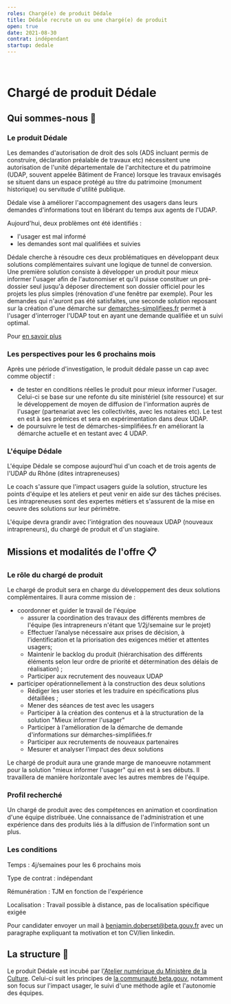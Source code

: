 ```yaml
---
roles: Chargé(e) de produit Dédale
title: Dédale recrute un ou une chargé(e) de produit
open: true
date: 2021-08-30
contrat: indépendant
startup: dedale
---
```

 
# Chargé de produit Dédale


## Qui sommes-nous 👋 

### Le produit Dédale


Les demandes d'autorisation de droit des sols (ADS incluant permis de construire, déclaration préalable de travaux etc) nécessitent une autorisation de l'unité départementale de l'architecture et du patrimoine (UDAP, souvent appelée Bâtiment de France) lorsque les travaux envisagés se situent dans un espace protégé au titre du patrimoine (monument historique) ou servitude d'utilité publique.

Dédale vise à améliorer l'accompagnement des usagers dans leurs demandes d'informations tout en libérant du temps aux agents de l'UDAP. 

Aujourd'hui, deux problèmes ont été identifiés :

- l'usager est mal informé
- les demandes sont mal qualifiées et suivies

Dédale cherche à résoudre ces deux problématiques en développant deux solutions complémentaires suivant une logique de tunnel de conversion. Une première solution consiste à développer un produit pour mieux informer l'usager afin de l'autonomiser et qu'il puisse constituer un pré-dossier seul jusqu'à déposer directement son dossier officiel  pour les projets les plus simples (rénovation d'une fenêtre par exemple). Pour les demandes qui n'auront pas été satisfaites, une seconde solution reposant sur la création d'une démarche sur [demarches-simplifiees.fr](http://demarches-simplifiees.fr/) permet à l'usager d'interroger l'UDAP tout en ayant une demande qualifiée et un suivi optimal.

Pour [en savoir plus](https://beta.gouv.fr/startups/dedale.html)

### Les perspectives pour les 6 prochains mois

Après une période d'investigation, le produit dédale passe un cap avec comme objectif :

- de tester en conditions réelles le produit pour mieux informer l'usager. Celui-ci se base sur une refonte du site ministériel (site ressource) et sur le développement de moyen de diffusion de l'information auprès de l'usager (partenariat avec les collectivités, avec les notaires etc). Le test en est à ses prémices et sera en expérimentation dans deux UDAP.
- de poursuivre le test de démarches-simplifiées.fr en améliorant la démarche actuelle et en testant avec 4 UDAP.

### L'équipe Dédale

L'équipe Dédale se compose aujourd'hui d'un coach et de trois agents de l'UDAP du Rhône (dites intrapreneuses)

Le coach s'assure que l'impact usagers guide la solution, structure les points d'équipe et les ateliers et peut venir en aide sur des tâches précises. Les intrapreneuses sont des expertes métiers et s'assurent de la mise en oeuvre des solutions sur leur périmètre.

L'équipe devra grandir avec l'intégration des nouveaux UDAP (nouveaux intrapreneurs), du chargé de produit et d'un stagiaire.

## Missions et modalités de l'offre  📋

### Le rôle du chargé de produit

Le chargé de produit sera en charge du développement des deux solutions complémentaires. Il aura comme mission de :

- coordonner et guider le travail de l'équipe
    - assurer la coordination des travaux des différents membres de l'équipe (les intrapreneurs n'étant que 1/2j/semaine sur le projet)
    - Effectuer l’analyse nécessaire aux prises de décision, à l’identification et la priorisation des exigences métier et attentes usagers;
    - Maintenir le backlog du produit (hiérarchisation des différents éléments selon leur ordre de priorité et détermination des délais de réalisation) ;
    - Participer aux recrutement des nouveaux UDAP
- participer opérationnellement à la construction des deux solutions
    - Rédiger les user stories et les traduire en spécifications plus détaillées ;
    - Mener des séances de test avec les usagers
    - Participer à la création des contenus et à la structuration de la solution "Mieux informer l'usager"
    - Participer à l'amélioration de la démarche de demande d'informations sur démarches-simplifiées.fr
    - Participer aux recrutements de nouveaux partenaires
    - Mesurer et analyser l'impact des deux solutions

Le chargé de produit aura une grande marge de manoeuvre notamment pour la solution "mieux informer l'usager" qui en est à ses débuts. Il travaillera de manière horizontale avec les autres membres de l'équipe.

### Profil recherché

Un chargé de produit avec des compétences en animation et coordination d'une équipe distribuée. Une connaissance de l'administration et une expérience dans des produits liés à la diffusion de l'information sont un plus.

### Les conditions

Temps : 4j/semaines pour les 6 prochains mois

Type de contrat : indépendant

Rémunération : TJM en fonction de l'expérience

Localisation : Travail possible à distance, pas de localisation spécifique exigée

Pour candidater envoyer un mail à benjamin.doberset@beta.gouv.fr avec un paragraphe expliquant ta motivation et ton CV/lien linkedin.


## La structure 🏫

Le produit Dédale est incubé par l['Atelier numérique du Ministère de la Culture](https://www.incubateur.net/approche/incubateurs/culture.html). Celui-ci suit les principes de [la communauté beta.gouv](https://beta.gouv.fr/), notamment son focus sur l'impact usager, le suivi d'une méthode agile et l'autonomie des équipes.
